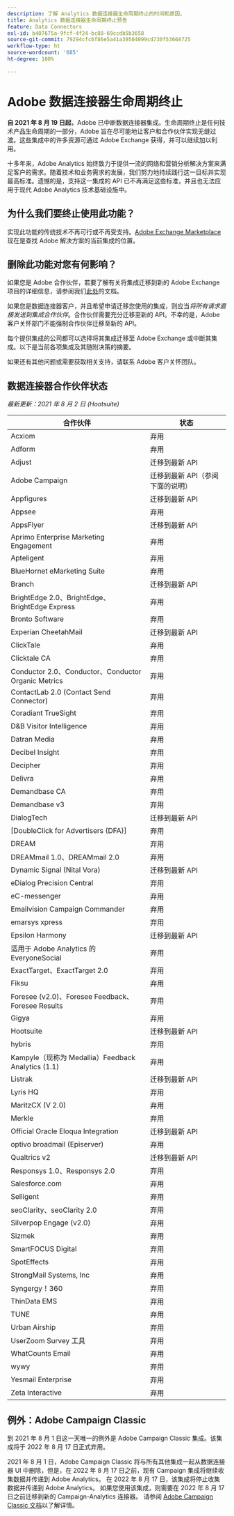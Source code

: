```yaml
---
description: 了解 Analytics 数据连接器生命周期终止的时间和原因。
title: Analytics 数据连接器生命周期终止预告
feature: Data Connectors
exl-id: b407675a-9fcf-4f24-bc88-69ccdb5b3658
source-git-commit: 79294cfc6f86e5a41a39504099cd730f53668725
workflow-type: ht
source-wordcount: '685'
ht-degree: 100%

---
```


# Adobe 数据连接器生命周期终止

**自 2021 年 8 月 19 日起**，Adobe 已中断数据连接器集成。生命周期终止是任何技术产品生命周期的一部分，Adobe 旨在尽可能地让客户和合作伙伴实现无缝过渡。这些集成中的许多资源可通过 Adobe Exchange 获得，并可以继续加以利用。

十多年来，Adobe Analytics 始终致力于提供一流的网络和营销分析解决方案来满足客户的需求。随着技术和业务需求的发展，我们努力地持续践行这一目标并实现最高标准。遗憾的是，支持这一集成的 API 已不再满足这些标准，并且也无法应用于现代 Adobe Analytics 技术基础设施中。

## 为什么我们要终止使用此功能？

实现此功能的传统技术不再可行或不再受支持。[Adobe Exchange Marketplace](https://exchange.adobe.com/experiencecloud.analytics.html#product) 现在是查找 Adobe 解决方案的当前集成的位置。

## 删除此功能对您有何影响？

如果您是 Adobe 合作伙伴，若要了解有关将集成迁移到新的 Adobe Exchange 项目的详细信息，请参阅我们[此处](https://adobeexchangeec.zendesk.com/hc/zh-cn/articles/360003867071-Adobe-Analytics-Integration-Tools)的文档。

如果您是数据连接器客户，并且希望申请迁移您使用的集成，则应当&#x200B;*将所有请求直接发送到集成合作伙伴*。合作伙伴需要充分迁移至新的 API。不幸的是，Adobe 客户关怀部门不能强制合作伙伴迁移至新的 API。

每个提供集成的公司都可以选择将其集成迁移至 Adobe Exchange 或中断其集成。以下是当前各项集成及其随附决策的摘要。

如果还有其他问题或需要获取相关支持，请联系 Adobe 客户关怀团队。

## 数据连接器合作伙伴状态

*最新更新：2021 年 8 月 2 日 (Hootsuite)*

| 合作伙伴 | 状态 |
| --- | --- |
| Acxiom | 弃用 |
| Adform | 弃用 |
| Adjust | 迁移到最新 API |
| Adobe Campaign | 迁移到最新 API（参阅下面的说明） |
| Appfigures | 迁移到最新 API |
| Appsee | 弃用 |
| AppsFlyer | 迁移到最新 API |
| Aprimo Enterprise Marketing Engagement | 弃用 |
| Apteligent | 弃用 |
| BlueHornet eMarketing Suite | 弃用 |
| Branch | 迁移到最新 API |
| BrightEdge 2.0、BrightEdge、BrightEdge Express | 弃用 |
| Bronto Software | 弃用 |
| Experian CheetahMail | 迁移到最新 API |
| ClickTale | 弃用 |
| Clicktale CA | 弃用 |
| Conductor 2.0、Conductor、Conductor Organic Metrics | 弃用 |
| ContactLab 2.0 (Contact Send Connector) | 弃用 |
| Coradiant TrueSight | 弃用 |
| D&amp;B Visitor Intelligence | 弃用 |
| Datran Media | 弃用 |
| Decibel Insight | 弃用 |
| Decipher | 弃用 |
| Delivra | 弃用 |
| Demandbase CA | 弃用 |
| Demandbase v3 | 弃用 |
| DialogTech | 迁移到最新 API |
| [DoubleClick for Advertisers (DFA)] | 弃用 |
| DREAM | 弃用 |
| DREAMmail 1.0、DREAMmail 2.0 | 弃用 |
| Dynamic Signal (Nital Vora) | 迁移到最新 API |
| eDialog Precision Central | 弃用 |
| eC-messenger | 弃用 |
| Emailvision Campaign Commander | 弃用 |
| emarsys xpress | 弃用 |
| Epsilon Harmony | 迁移到最新 API |
| 适用于 Adobe Analytics 的 EveryoneSocial | 弃用 |
| ExactTarget、ExactTarget 2.0 | 弃用 |
| Fiksu | 弃用 |
| Foresee (v2.0)、Foresee Feedback、Foresee Results | 弃用 |
| Gigya | 弃用 |
| Hootsuite | 迁移到最新 API |
| hybris | 弃用 |
| Kampyle（现称为 Medallia）Feedback Analytics (1.1) | 弃用 |
| Listrak | 迁移到最新 API |
| Lyris HQ | 弃用 |
| MaritzCX (V 2.0) | 弃用 |
| Merkle | 弃用 |
| Official Oracle Eloqua Integration | 迁移到最新 API |
| optivo broadmail (Episerver) | 弃用 |
| Qualtrics v2 | 迁移到最新 API |
| Responsys 1.0、Responsys 2.0 | 弃用 |
| Salesforce.com | 弃用 |
| Selligent | 弃用 |
| seoClarity、seoClarity 2.0 | 弃用 |
| Silverpop Engage (v2.0) | 弃用 |
| Sizmek | 弃用 |
| SmartFOCUS Digital | 弃用 |
| SpotEffects | 弃用 |
| StrongMail Systems, Inc | 弃用 |
| Syngergy！360 | 弃用 |
| ThinData EMS | 弃用 |
| TUNE | 弃用 |
| Urban Airship | 弃用 |
| UserZoom Survey 工具 | 弃用 |
| WhatCounts Email | 弃用 |
| wywy | 弃用 |
| Yesmail Enterprise | 弃用 |
| Zeta Interactive | 弃用 |

## 例外：Adobe Campaign Classic

到 2021 年 8 月 1 日这一天唯一的例外是 Adobe Campaign Classic 集成。该集成将于 2022 年 8 月 17 日正式弃用。

2021 年 8 月 1 日，Adobe Campaign Classic 将与所有其他集成一起从数据连接器 UI 中删除，但是，在 2022 年 8 月 17 日之前，现有 Campaign 集成将继续收集数据并传递到 Adobe Analytics。 在 2022 年 8 月 17 日，该集成将停止收集数据并传递到 Adobe Analytics。 如果您使用该集成，则需要在 2022 年 8 月 17 日之前迁移到新的 Campaign-Analytics 连接器。 请参阅 [Adobe Campaign Classic 文档](https://experienceleague.adobe.com/docs/campaign-classic/using/release-notes/aa-connector-migration.html?lang=zh-Hans)以了解详情。
